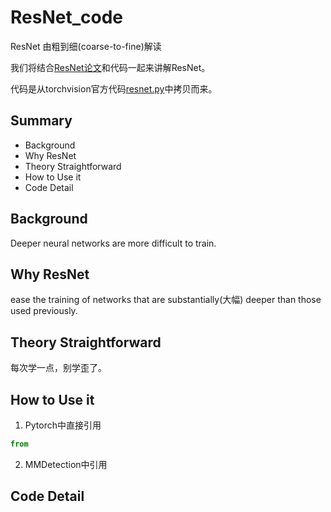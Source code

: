# ResNet_code
ResNet 由粗到细(coarse-to-fine)解读

我们将结合[ResNet论文](https://arxiv.org/abs/1512.03385)和代码一起来讲解ResNet。

代码是从torchvision官方代码[resnet.py](https://github.com/pytorch/vision/blob/main/torchvision/models/resnet.py)中拷贝而来。

## Summary
- Background
- Why ResNet
- Theory Straightforward
- How to Use it
- Code Detail

## Background
Deeper neural networks are more difficult to train.

## Why ResNet
ease the training of networks that are substantially(大幅) deeper than those used previously.

## Theory Straightforward
每次学一点，别学歪了。

## How to Use it

1. Pytorch中直接引用

```Python
from 

```

2. MMDetection中引用


## Code Detail
